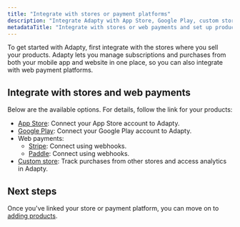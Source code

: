 ```yaml
---
title: "Integrate with stores or payment platforms"
description: "Integrate Adapty with App Store, Google Play, custom stores, Stripe, and Paddle."
metadataTitle: "Integrate with stores or web payments and set up products | Adapty Docs"
---
```


To get started with Adapty, first integrate with the stores where you sell your products. Adapty lets you manage subscriptions and purchases from both your mobile app and website in one place, so you can also integrate with web payment platforms.

## Integrate with stores and web payments

Below are the available options. For details, follow the link for your products:

- <a href="https://adapty.io/docs/initial-ios" target="_blank" rel="noopener noreferrer">App Store</a>: Connect your App Store account to Adapty.
- <a href="https://adapty.io/docs/initial-android" target="_blank" rel="noopener noreferrer">Google Play</a>: Connect your Google Play account to Adapty.
- Web payments:
  - <a href="https://adapty.io/docs/stripe" target="_blank" rel="noopener noreferrer">Stripe</a>: Connect using webhooks.
  - <a href="https://adapty.io/docs/paddle" target="_blank" rel="noopener noreferrer">Paddle</a>: Connect using webhooks.
- <a href="https://adapty.io/docs/custom-store" target="_blank" rel="noopener noreferrer">Custom store</a>: Track purchases from other stores and access analytics in Adapty.

## Next steps

Once you've linked your store or payment platform, you can move on to [adding products](quickstart-products.md).
